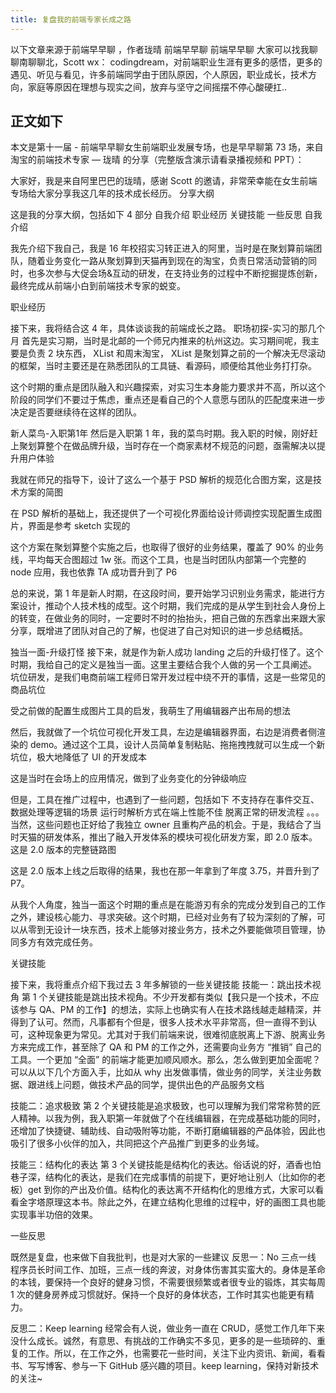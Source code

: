 ```yaml
---
title: 复盘我的前端专家长成之路
---
```

以下文章来源于前端早早聊 ，作者珑晴
前端早早聊
前端早早聊
大家可以找我聊聊南聊聊北，Scott wx： codingdream，对前端职业生涯有更多的感悟，更多的遇见、听见与看见，许多前端同学由于团队原因，个人原因，职业成长，技术方向，家庭等原因在理想与现实之间，放弃与坚守之间摇摆不停心酸硬扛..
<!-- more -->
## 正文如下

本文是第十一届 - 前端早早聊女生前端职业发展专场，也是早早聊第 73 场，来自淘宝的前端技术专家 — 珑晴 的分享（完整版含演示请看录播视频和 PPT）：


大家好，我是来自阿里巴巴的珑晴，感谢 Scott 的邀请，非常荣幸能在女生前端专场给大家分享我这几年的技术成长经历。
分享大纲

这是我的分享大纲，包括如下 4 部分
自我介绍
职业经历
关键技能
一些反思
自我介绍

我先介绍下我自己，我是 16 年校招实习转正进入的阿里，当时是在聚划算前端团队，随着业务变化一路从聚划算到天猫再到现在的淘宝，负责日常活动营销的同时，也多次参与大促会场&互动的研发，在支持业务的过程中不断挖掘提炼创新，最终完成从前端小白到前端技术专家的蜕变。

职业经历

接下来，我将结合这 4 年，具体谈谈我的前端成长之路。
职场初探-实习的那几个月
首先是实习期，当时是北邮的一个师兄内推来的杭州这边。实习期间呢，我主要是负责 2 块东西， XList 和周末淘宝， XList 是聚划算之前的一个解决无尽滚动的框架，当时主要还是在熟悉团队的工具链、看源码，顺便给其他业务打打杂。

这个时期的重点是团队融入和兴趣探索，对实习生本身能力要求并不高，所以这个阶段的同学们不要过于焦虑，重点还是看自己的个人意愿与团队的匹配度来进一步决定是否要继续待在这样的团队。

新人菜鸟-入职第1年
然后是入职第 1 年，我的菜鸟时期。我入职的时候，刚好赶上聚划算整个在做品牌升级，当时存在一个商家素材不规范的问题，亟需解决以提升用户体验

我就在师兄的指导下，设计了这么一个基于 PSD 解析的规范化合图方案，这是技术方案的简图

在 PSD 解析的基础上，我还提供了一个可视化界面给设计师调控实现配置生成图片，界面是参考 sketch 实现的

这个方案在聚划算整个实施之后，也取得了很好的业务结果，覆盖了 90% 的业务线，平均每天合图超过 1w 张。而这个工具，也是当时团队内部第一个完整的 node 应用，我也依靠 TA 成功晋升到了 P6

总的来说，第 1 年是新人时期，在这段时间，要开始学习识别业务需求，能进行方案设计，推动个人技术栈的成型。这个时期，我们完成的是从学生到社会人身份上的转变，在做业务的同时，一定要时不时的抬抬头，把自己做的东西拿出来跟大家分享，既增进了团队对自己的了解，也促进了自己对知识的进一步总结概括。

独当一面-升级打怪
接下来，就是作为新人成功 landing 之后的升级打怪了。这个时期，我给自己的定义是独当一面。这里主要结合我个人做的另一个工具阐述。
坑位研发，是我们电商前端工程师日常开发过程中绕不开的事情，这是一些常见的商品坑位

受之前做的配置生成图片工具的启发，我萌生了用编辑器产出布局的想法

然后，我就做了一个坑位可视化开发工具，左边是编辑器界面，右边是消费者侧渲染的 demo。通过这个工具，设计人员简单复制粘贴、拖拖拽拽就可以生成一个新坑位，极大地降低了 UI 的开发成本

这是当时在会场上的应用情况，做到了业务变化的分钟级响应

但是，工具在推广过程中，也遇到了一些问题，包括如下
不支持存在事件交互、数据处理等逻辑的场景
运行时解析方式在端上性能不佳
脱离正常的研发流程
。。。
当然，这些问题也正好给了我独立 owner 且重构产品的机会。于是，我结合了当时天猫的研发体系，推出了融入开发体系的模块可视化研发方案，即 2.0 版本。这是 2.0 版本的完整链路图

这是 2.0 版本上线之后取得的结果，我也在那一年拿到了年度 3.75，并晋升到了 P7。

从我个人角度，独当一面这个时期的重点是在能游刃有余的完成分发到自己的工作之外，建设核心能力、寻求突破。这个时期，已经对业务有了较为深刻的了解，可以从零到无设计一块东西，技术上能够对接业务方，技术之外要能做项目管理，协同多方有效完成任务。

关键技能

接下来，我将重点介绍下我过去 3 年多解锁的一些关键技能
技能一：跳出技术视角
第 1 个关键技能是跳出技术视角。不少开发都有类似【我只是一个技术，不应该参与 QA、PM 的工作】的想法，实际上也确实有人在技术路线越走越精深，并得到了认可。然而，凡事都有个但是，很多人技术水平非常高，但一直得不到认可，这种现象更为常见。尤其对于我们前端来说，很难彻底脱离上下游、脱离业务方来完成工作，甚至除了 QA 和 PM 的工作之外，还需要向业务方 “推销” 自己的工具。一个更加 “全面” 的前端才能更加顺风顺水。那么，怎么做到更加全面呢？可以从以下几个方面入手，比如从 why 出发做事情，做业务的同学，关注业务数据、跟进线上问题，做技术产品的同学，提供出色的产品服务文档

技能二：追求极致
第 2 个关键技能是追求极致，也可以理解为我们常常称赞的匠人精神。以我为例，我入职第一年就做了个在线编辑器，在完成基础功能的同时，还增加了快捷键、辅助线、自动吸附等功能，不断打磨编辑器的产品体验，因此也吸引了很多小伙伴的加入，共同把这个产品推广到更多的业务域。

技能三：结构化的表达
第 3 个关键技能是结构化的表达。俗话说的好，酒香也怕巷子深，结构化的表达，是我们在完成事情的前提下，更好地让别人（比如你的老板）get 到你的产出及价值。结构化的表达离不开结构化的思维方式，大家可以看看金字塔原理这本书。除此之外，在建立结构化思维的过程中，好的画图工具也能实现事半功倍的效果。

一些反思

既然是复盘，也来做下自我批判，也是对大家的一些建议
反思一：No 三点一线
程序员长时间工作、加班，三点一线的奔波，对身体伤害其实蛮大的。身体是革命的本钱，要保持一个良好的健身习惯，不需要很频繁或者很专业的锻炼，其实每周 1 次的健身房养成习惯就好。保持一个良好的身体状态，工作时其实也能更有精力。

反思二：Keep learning
经常会有人说，做业务一直在 CRUD，感觉工作几年下来没什么成长。诚然，有意思、有挑战的工作确实不多见，更多的是一些琐碎的、重复的工作。所以，在工作之外，也需要花一些时间，关注下业内资讯、新闻，看看书、写写博客、参与一下 GitHub 感兴趣的项目。keep learning，保持对新技术的关注~
